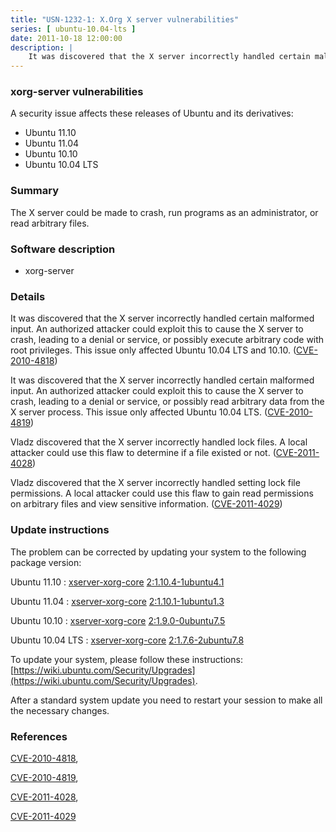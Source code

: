 ```yaml
---
title: "USN-1232-1: X.Org X server vulnerabilities"
series: [ ubuntu-10.04-lts ]
date: 2011-10-18 12:00:00
description: |
    It was discovered that the X server incorrectly handled certain malformed input. An authorized attacker could exploit this to cause the X server to crash, leading to a denial or service, or possibly execute arbitrary code with root privileges. This issue only affected Ubuntu 10.04 LTS and 10.10. ([CVE-2010-4818](http://people.ubuntu.com/~ubuntu-security/cve/CVE-2010-4818))
--- 
```

 
### xorg-server vulnerabilities

A security issue affects these releases of Ubuntu and its derivatives:

* Ubuntu 11.10
* Ubuntu 11.04
* Ubuntu 10.10
* Ubuntu 10.04 LTS

### Summary

The X server could be made to crash, run programs as an administrator, or read arbitrary files.

### Software description

* xorg-server 

### Details

It was discovered that the X server incorrectly handled certain malformed input. An authorized attacker could exploit this to cause the X server to crash, leading to a denial or service, or possibly execute arbitrary code with root privileges. This issue only affected Ubuntu 10.04 LTS and 10.10. ([CVE-2010-4818](http://people.ubuntu.com/~ubuntu-security/cve/CVE-2010-4818))

It was discovered that the X server incorrectly handled certain malformed input. An authorized attacker could exploit this to cause the X server to crash, leading to a denial or service, or possibly read arbitrary data from the X server process. This issue only affected Ubuntu 10.04 LTS. ([CVE-2010-4819](http://people.ubuntu.com/~ubuntu-security/cve/CVE-2010-4819))

Vladz discovered that the X server incorrectly handled lock files. A local attacker could use this flaw to determine if a file existed or not. ([CVE-2011-4028](http://people.ubuntu.com/~ubuntu-security/cve/CVE-2011-4028))

Vladz discovered that the X server incorrectly handled setting lock file permissions. A local attacker could use this flaw to gain read permissions on arbitrary files and view sensitive information. ([CVE-2011-4029](http://people.ubuntu.com/~ubuntu-security/cve/CVE-2011-4029)) 

### Update instructions

The problem can be corrected by updating your system to the following package version:

Ubuntu 11.10
 : [xserver-xorg-core](https://launchpad.net/ubuntu/+source/xorg-server) <span> [2:1.10.4-1ubuntu4.1](https://launchpad.net/ubuntu/+source/xorg-server/2:1.10.4-1ubuntu4.1) </span> 

Ubuntu 11.04
 : [xserver-xorg-core](https://launchpad.net/ubuntu/+source/xorg-server) <span> [2:1.10.1-1ubuntu1.3](https://launchpad.net/ubuntu/+source/xorg-server/2:1.10.1-1ubuntu1.3) </span> 

Ubuntu 10.10
 : [xserver-xorg-core](https://launchpad.net/ubuntu/+source/xorg-server) <span> [2:1.9.0-0ubuntu7.5](https://launchpad.net/ubuntu/+source/xorg-server/2:1.9.0-0ubuntu7.5) </span> 

Ubuntu 10.04 LTS
 : [xserver-xorg-core](https://launchpad.net/ubuntu/+source/xorg-server) <span> [2:1.7.6-2ubuntu7.8](https://launchpad.net/ubuntu/+source/xorg-server/2:1.7.6-2ubuntu7.8) </span> 

To update your system, please follow these instructions: [https://wiki.ubuntu.com/Security/Upgrades](https://wiki.ubuntu.com/Security/Upgrades).

After a standard system update you need to restart your session to make all the necessary changes. 

### References

 [CVE-2010-4818](http://people.ubuntu.com/~ubuntu-security/cve/CVE-2010-4818), 

 [CVE-2010-4819](http://people.ubuntu.com/~ubuntu-security/cve/CVE-2010-4819), 

 [CVE-2011-4028](http://people.ubuntu.com/~ubuntu-security/cve/CVE-2011-4028), 

 [CVE-2011-4029](http://people.ubuntu.com/~ubuntu-security/cve/CVE-2011-4029)
 
